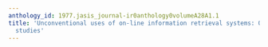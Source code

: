 ```yaml
---
anthology_id: 1977.jasis_journal-ir0anthology0volumeA28A1.1
title: 'Unconventional uses of on-line information retrieval systems: On-line bibliometric
  studies'
---
```

